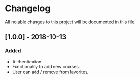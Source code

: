 # Changelog

All notable changes to this project will be documented in this file.

## [1.0.0] - 2018-10-13

### Added

-   Authentication.
-   Functionality to add new courses.
-   User can add / remove from favorites.

